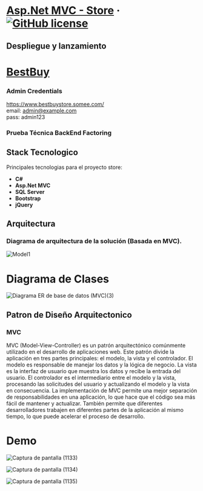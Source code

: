 # [Asp.Net MVC - Store](https://www.bestbuystore.somee.com/) &middot; [![GitHub license](https://img.shields.io/badge/license-MIT-blue.svg)](https://github.com/facebook/react/blob/main/LICENSE)

## Despliegue y lanzamiento
# [BestBuy](https://www.bestbuystore.somee.com/)

### Admin Credentials <br>
https://www.bestbuystore.somee.com/ <br>
email: admin@example.com <br>
pass: admin123

### Prueba Técnica BackEnd Factoring  
## Stack Tecnologico

Principales tecnologias para el proyecto store:

* **C#** 
* **Asp.Net MVC** 
* **SQL Server**
* **Bootstrap**
* **jQuery** 


## Arquitectura

### Diagrama de arquitectura de la solución (Basada en MVC). 

![Model1](https://user-images.githubusercontent.com/42001590/227574590-9f234014-662d-49ca-9d57-8d85edde3263.png)

# Diagrama de Clases

![Diagrama ER de base de datos (MVC)(3)](https://user-images.githubusercontent.com/42001590/227595482-de384113-570b-44a6-9295-797e1c03e3f4.png)

## Patron de Diseño Arquitectonico

### MVC
MVC (Model-View-Controller) es un patrón arquitectónico comúnmente utilizado en el desarrollo de aplicaciones web. Este patrón divide la aplicación en tres partes principales: el modelo, la vista y el controlador.
El modelo es responsable de manejar los datos y la lógica de negocio. La vista es la interfaz de usuario que muestra los datos y recibe la entrada del usuario. El controlador es el intermediario entre el modelo y la vista, procesando las solicitudes del usuario y actualizando el modelo y la vista en consecuencia.
La implementación de MVC permite una mejor separación de responsabilidades en una aplicación, lo que hace que el código sea más fácil de mantener y actualizar. También permite que diferentes desarrolladores trabajen en diferentes partes de la aplicación al mismo tiempo, lo que puede acelerar el proceso de desarrollo.


# Demo

![Captura de pantalla (1133)](https://user-images.githubusercontent.com/42001590/227607574-585a1ae9-d038-4fad-b04d-a60d5a8411a6.png)

![Captura de pantalla (1134)](https://user-images.githubusercontent.com/42001590/227607612-fb2b749f-4429-41a2-ae76-24db50d0fbb1.png)

![Captura de pantalla (1135)](https://user-images.githubusercontent.com/42001590/227607629-51ead03f-7484-442f-89f0-f9a77c90d4e3.png)

